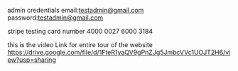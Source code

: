 admin credentials 
email:testadmin@gmail.com
password:testadmin@gmail.com


stripe testing card number
4000 0027 6000 3184

this is the video Link for entire tour of the website
https://drive.google.com/file/d/1FteR1yaQV9gPnZJg5JmbcVVc1UOJT2H6/view?usp=sharing
